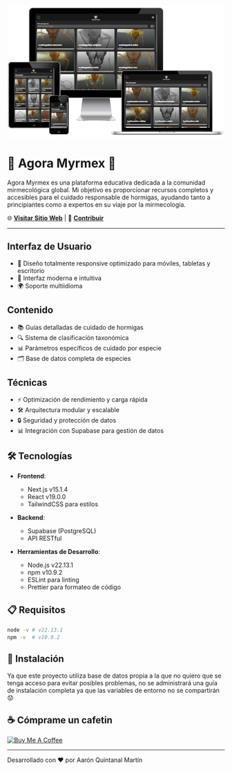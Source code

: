 ![alt text](./public/imgs/png/agora-myrmex-responsive.png)

# 🐜 Agora Myrmex 🐜

Agora Myrmex es una plataforma educativa dedicada a la comunidad mirmecológica global. Mi objetivo es proporcionar recursos completos y accesibles para el cuidado responsable de hormigas, ayudando tanto a principiantes como a expertos en su viaje por la mirmecología.



🌐 **[Visitar Sitio Web](https://agora-myrmex.vercel.app/es)** | 🤝 **[Contribuir](mailto:aquintanalm.dev@gmail.com)**

---


## Interfaz de Usuario

*   📱 Diseño totalmente responsive optimizado para móviles, tabletas y escritorio
*   🎨 Interfaz moderna e intuitiva
*   🌍 Soporte multiidioma

## Contenido

*   📚 Guías detalladas de cuidado de hormigas
*   🔍 Sistema de clasificación taxonómica
*   📊 Parámetros específicos de cuidado por especie
*   🗂️ Base de datos completa de especies

## Técnicas

*   ⚡ Optimización de rendimiento y carga rápida
*   🛠️ Arquitectura modular y escalable
*   🔒 Seguridad y protección de datos
*   📊 Integración con Supabase para gestión de datos

## 🛠️ Tecnologías

*   **Frontend**:

    *   Next.js v15.1.4
    *   React v19.0.0
    *   TailwindCSS para estilos


*   **Backend**:

    *   Supabase (PostgreSQL)
    *   API RESTful


*   **Herramientas de Desarrollo**:

    *   Node.js v22.13.1
    *   npm v10.9.2
    *   ESLint para linting
    *   Prettier para formateo de código

## 📋 Requisitos

```bash
node -v # v22.13.1
npm -v  # v10.9.2
```

## 🚀 Instalación

Ya que este proyecto utiliza base de datos propia a la que no quiero que se tenga acceso para evitar posibles problemas, no se administrará una guía de instalación completa ya que las variables de entorno no se compartirán 😟

## ☕ Cómprame un cafetin

<a href="https://www.buymeacoffee.com/aaronquintanal" target="_blank"><img src="https://cdn.buymeacoffee.com/buttons/v2/default-yellow.png" alt="Buy Me A Coffee" style="height: 60px !important;width: 217px !important;" ></a>


--- 

Desarrollado con ❤️ por Aarón Quintanal Martín